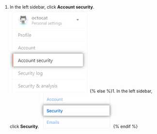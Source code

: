 1. In the left sidebar, click **Account security**.
![User account security settings](/assets/images/help/settings/settings-sidebar-account-security.png)
{% else %}1. In the left sidebar, click **Security**.
![User account security settings](/assets/images/help/settings/settings-sidebar-security.png){% endif %}
